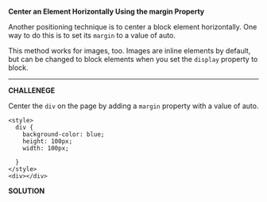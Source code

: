 **Center an Element Horizontally Using the margin Property**


Another positioning technique is to center a block element horizontally. One way to do this is to set its `margin` to a value of auto.

This method works for images, too. Images are inline elements by default, but can be changed to block elements when you set the `display` property to block.

---------------------

**CHALLENEGE**

Center the `div` on the page by adding a `margin` property with a value of auto.

```
<style>
  div {
    background-color: blue;
    height: 100px;
    width: 100px;

  }
</style>
<div></div>

```

**SOLUTION**

```

```
